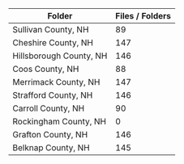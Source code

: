 | Folder                  |   Files / Folders |
|-------------------------|-------------------|
| Sullivan County, NH     |                89 |
| Cheshire County, NH     |               147 |
| Hillsborough County, NH |               146 |
| Coos County, NH         |                88 |
| Merrimack County, NH    |               147 |
| Strafford County, NH    |               146 |
| Carroll County, NH      |                90 |
| Rockingham County, NH   |                 0 |
| Grafton County, NH      |               146 |
| Belknap County, NH      |               145 |